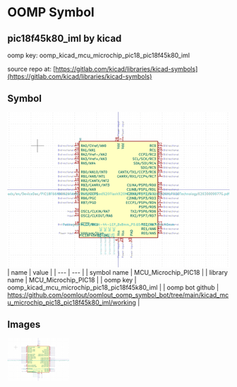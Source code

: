 # OOMP Symbol  
## pic18f45k80_iml  by kicad  
  
oomp key: oomp_kicad_mcu_microchip_pic18_pic18f45k80_iml  
  
source repo at: [https://gitlab.com/kicad/libraries/kicad-symbols](https://gitlab.com/kicad/libraries/kicad-symbols)  
## Symbol  
  
[![working.png](working_600.png)](working.png)  
| name | value | 
| --- | --- | 
| symbol name | MCU_Microchip_PIC18 | 
| library name | MCU_Microchip_PIC18 | 
| oomp key | oomp_kicad_mcu_microchip_pic18_pic18f45k80_iml | 
| oomp bot github | https://github.com/oomlout/oomlout_oomp_symbol_bot/tree/main/kicad_mcu_microchip_pic18_pic18f45k80_iml/working | 
## Images  
  
[![working.png](working_140.png)](working.png)  
